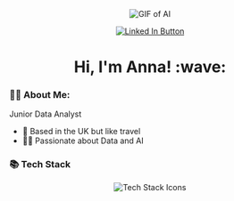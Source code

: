 <div align="center">
  <img src="https://media2.giphy.com/media/v1.Y2lkPTc5MGI3NjExMW9jbDJsaWoxeTNiM21wOXJmNThyeWtwamR6ZGN5bWc0Znk2dzk4NCZlcD12MV9pbnRlcm5hbF9naWZfYnlfaWQmY3Q9Zw/36KsC30Yp0C3rnt8H8/giphy.gif" alt="GIF of AI">
  <br>
 
  
 
  <a href="https://www.linkedin.com/in/anna-araszewska/"><img src="https://img.shields.io/badge/LinkedIn-blue?logo=linkedin&logoColor=white&style=for-the-badge" alt="Linked In Button"/></a>
  <br>
  
  <h1>Hi, I'm Anna! :wave:</h1>
</div>

### 👩‍💻 About Me:
Junior Data Analyst
- 🏡 Based in the UK but like travel
- 🧑‍🦽 Passionate about Data and AI


### 📚 Tech Stack
<div align="center">
  <img src="https://skillicons.dev/icons?i=python,aws,azure,git,sql" alt="Tech Stack Icons">
